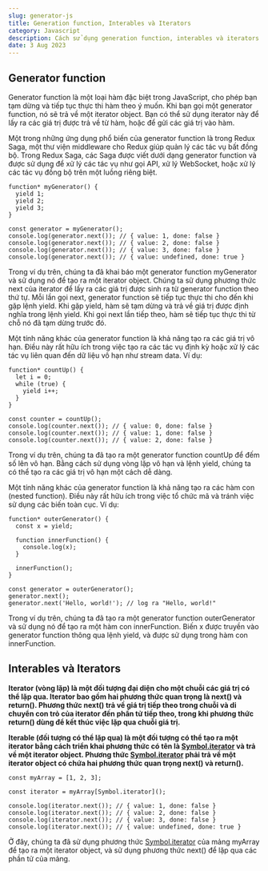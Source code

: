 ```yaml
---
slug: generator-js
title: Generation function, Interables và Iterators
category: Javascript
description: Cách sử dụng generation function, interables và iterators trong JavaScript
date: 3 Aug 2023
---
```

## Generator function
Generator function là một loại hàm đặc biệt trong JavaScript, cho phép bạn tạm dừng và tiếp tục thực thi hàm theo ý muốn. Khi bạn gọi một generator function, nó sẽ trả về một iterator object. Bạn có thể sử dụng iterator này để lấy ra các giá trị được trả về từ hàm, hoặc để gửi các giá trị vào hàm.

Một trong những ứng dụng phổ biến của generator function là trong Redux Saga, một thư viện middleware cho Redux giúp quản lý các tác vụ bất đồng bộ. Trong Redux Saga, các Saga được viết dưới dạng generator function và được sử dụng để xử lý các tác vụ như gọi API, xử lý WebSocket, hoặc xử lý các tác vụ đồng bộ trên một luồng riêng biệt.

```
function* myGenerator() {
  yield 1;
  yield 2;
  yield 3;
}

const generator = myGenerator();
console.log(generator.next()); // { value: 1, done: false }
console.log(generator.next()); // { value: 2, done: false }
console.log(generator.next()); // { value: 3, done: false }
console.log(generator.next()); // { value: undefined, done: true }
```

Trong ví dụ trên, chúng ta đã khai báo một generator function myGenerator và sử dụng nó để tạo ra một iterator object. Chúng ta sử dụng phương thức next của iterator để lấy ra các giá trị được sinh ra từ generator function theo thứ tự. Mỗi lần gọi next, generator function sẽ tiếp tục thực thi cho đến khi gặp lệnh yield. Khi gặp yield, hàm sẽ tạm dừng và trả về giá trị được định nghĩa trong lệnh yield. Khi gọi next lần tiếp theo, hàm sẽ tiếp tục thực thi từ chỗ nó đã tạm dừng trước đó.

Một tính năng khác của generator function là khả năng tạo ra các giá trị vô hạn. Điều này rất hữu ích trong việc tạo ra các tác vụ định kỳ hoặc xử lý các tác vụ liên quan đến dữ liệu vô hạn như stream data. Ví dụ:
```
function* countUp() {
  let i = 0;
  while (true) {
    yield i++;
  }
}

const counter = countUp();
console.log(counter.next()); // { value: 0, done: false }
console.log(counter.next()); // { value: 1, done: false }
console.log(counter.next()); // { value: 2, done: false }
```

Trong ví dụ trên, chúng ta đã tạo ra một generator function countUp để đếm số lên vô hạn. Bằng cách sử dụng vòng lặp vô hạn và lệnh yield, chúng ta có thể tạo ra các giá trị vô hạn một cách dễ dàng.

Một tính năng khác của generator function là khả năng tạo ra các hàm con (nested function). Điều này rất hữu ích trong việc tổ chức mã và tránh việc sử dụng các biến toàn cục. Ví dụ:
```
function* outerGenerator() {
  const x = yield;
  
  function innerFunction() {
    console.log(x);
  }
  
  innerFunction();
}

const generator = outerGenerator();
generator.next();
generator.next('Hello, world!'); // log ra "Hello, world!"
```
Trong ví dụ trên, chúng ta đã tạo ra một generator function outerGenerator và sử dụng nó để tạo ra một hàm con innerFunction. Biến x được truyền vào generator function thông qua lệnh yield, và được sử dụng trong hàm con innerFunction.

## Interables và Iterators
<b>Iterator (vòng lặp) là một đối tượng đại diện cho một chuỗi các giá trị có thể lặp qua. Iterator bao gồm hai phương thức quan trọng là next() và return(). Phương thức next() trả về giá trị tiếp theo trong chuỗi và di chuyển con trỏ của iterator đến phần tử tiếp theo, trong khi phương thức return() dùng để kết thúc việc lặp qua chuỗi giá trị.</b>

<b>Iterable (đối tượng có thể lặp qua) là một đối tượng có thể tạo ra một iterator bằng cách triển khai phương thức có tên là [Symbol.iterator]() và trả về một iterator object. Phương thức [Symbol.iterator]() phải trả về một iterator object có chứa hai phương thức quan trọng next() và return().</b>
```
const myArray = [1, 2, 3];

const iterator = myArray[Symbol.iterator]();

console.log(iterator.next()); // { value: 1, done: false }
console.log(iterator.next()); // { value: 2, done: false }
console.log(iterator.next()); // { value: 3, done: false }
console.log(iterator.next()); // { value: undefined, done: true }
```
Ở đây, chúng ta đã sử dụng phương thức [Symbol.iterator]() của mảng myArray để tạo ra một iterator object, và sử dụng phương thức next() để lặp qua các phần tử của mảng.
